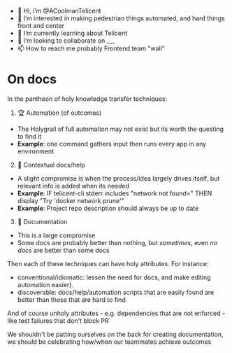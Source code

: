 - 👋 Hi, I’m @ACoolmanTelicent
- 👀 I’m interested in making pedestrian things automated, and hard things front and center
- 🌱 I’m currently learning about Telicent
- 💞️ I’m looking to collaborate on ___
- 📫 How to reach me probably Frontend team "wall"

# On docs

In the pantheon of holy knowledge transfer techniques:

1. 🏆 Automation (of outcomes)
  - The Holygrail of full automation may not exist but its worth the questing to find it
  - **Example**:  one command gathers input then runs every app in any environment
2. 👼 Contextual docs/help
  - A slight compromise is when the process/idea largely drives itself, but relevant info is added when its needed
  - **Example**: IF telicent-cli stderr includes "network <sha> not found>" THEN display "Try 'docker network prune'"
  - **Example**: Project repo description should always be up to date
3. 📜 Documentation
  - This is a large compromise
  - Some docs are probably better than nothing, but _sometimes_, even _no docs_ are better than some docs


Then each of these techniques can have holy attributes. For instance:
- conventional/idiomatic: lessen the need for docs, and make editing automation easier). 
- discoverable: docs/help/automation scripts that are easily found are better than those that are hard to find
 
And of course unholy attributes - e.g. dependencies that are not enforced - like test failures that don't block PR


We shouldn't be patting ourselves on the back for creating documentation, we should be celebrating how/when our teammates achieve outcomes
